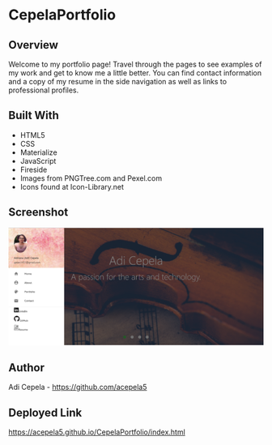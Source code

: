 # CepelaPortfolio

## Overview
Welcome to my portfolio page! Travel through the pages to see examples of my work and get to know me a little better. You can find contact information and a copy of my resume in the side navigation as well as links to professional profiles.

## Built With
- HTML5
- CSS
- Materialize
- JavaScript
- Fireside
- Images from PNGTree.com and Pexel.com
- Icons found at Icon-Library.net
## Screenshot

![ ](./Screenshot(38).png)

## Author
Adi Cepela - https://github.com/acepela5

## Deployed Link
https://acepela5.github.io/CepelaPortfolio/index.html